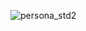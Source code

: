 ![persona_std2](https://user-images.githubusercontent.com/49789953/147600701-a0a21338-91f0-43f8-ab4a-569f53aca51a.JPG)
